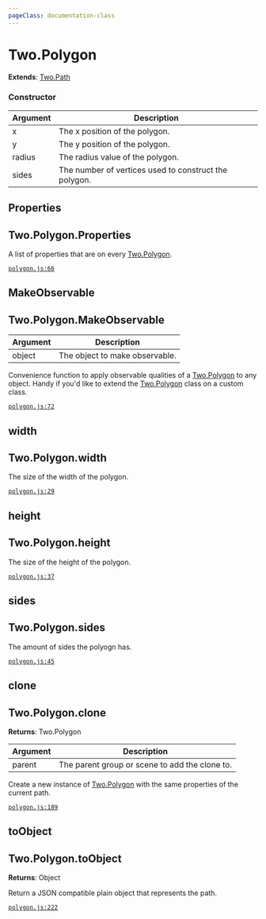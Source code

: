 ```yaml
---
pageClass: documentation-class
---
```


# Two.Polygon


<div class="extends">

__Extends__: [Two.Path](/documentation/path/)

</div>





<div class="meta">
  <custom-button text="Source" type="source" href="https://github.com/jonobr1/two.js/blob/dev/C:\Users\pures\Jono\two-js\src\shapes/polygon.js" />
</div>



### Constructor


| Argument | Description |
| ---- | ----------- |
|  x  | The x position of the polygon. |
|  y  | The y position of the polygon. |
|  radius  | The radius value of the polygon. |
|  sides  | The number of vertices used to construct the polygon. |



<div class="static member ">

## Properties

<h2 class="longname" aria-hidden="true"><span class="prefix">Two.Polygon.</span><span class="shortname">Properties</span></h2>










<div class="properties">

A list of properties that are on every [Two.Polygon](/documentation/polygon).

</div>








<div class="meta">

  [`polygon.js:66`](https://github.com/jonobr1/two.js/blob/dev/C:\Users\pures\Jono\two-js\src\shapes/polygon.js#L66)

</div>






</div>



<div class="static function ">

## MakeObservable

<h2 class="longname" aria-hidden="true"><span class="prefix">Two.Polygon.</span><span class="shortname">MakeObservable</span></h2>












<div class="params">

| Argument | Description |
| ---- | ----------- |
|  object  | The object to make observable. |
</div>




<div class="description">

Convenience function to apply observable qualities of a [Two.Polygon](/documentation/polygon) to any object. Handy if you'd like to extend the [Two.Polygon](/documentation/polygon) class on a custom class.

</div>



<div class="meta">

  [`polygon.js:72`](https://github.com/jonobr1/two.js/blob/dev/C:\Users\pures\Jono\two-js\src\shapes/polygon.js#L72)

</div>






</div>



<div class="instance member ">

## width

<h2 class="longname" aria-hidden="true"><span class="prefix">Two.Polygon.</span><span class="shortname">width</span></h2>










<div class="properties">

The size of the width of the polygon.

</div>








<div class="meta">

  [`polygon.js:29`](https://github.com/jonobr1/two.js/blob/dev/C:\Users\pures\Jono\two-js\src\shapes/polygon.js#L29)

</div>






</div>



<div class="instance member ">

## height

<h2 class="longname" aria-hidden="true"><span class="prefix">Two.Polygon.</span><span class="shortname">height</span></h2>










<div class="properties">

The size of the height of the polygon.

</div>








<div class="meta">

  [`polygon.js:37`](https://github.com/jonobr1/two.js/blob/dev/C:\Users\pures\Jono\two-js\src\shapes/polygon.js#L37)

</div>






</div>



<div class="instance member ">

## sides

<h2 class="longname" aria-hidden="true"><span class="prefix">Two.Polygon.</span><span class="shortname">sides</span></h2>










<div class="properties">

The amount of sides the polyogn has.

</div>








<div class="meta">

  [`polygon.js:45`](https://github.com/jonobr1/two.js/blob/dev/C:\Users\pures\Jono\two-js\src\shapes/polygon.js#L45)

</div>






</div>



<div class="instance function ">

## clone

<h2 class="longname" aria-hidden="true"><span class="prefix">Two.Polygon.</span><span class="shortname">clone</span></h2>




<div class="returns">

__Returns__: Two.Polygon



</div>









<div class="params">

| Argument | Description |
| ---- | ----------- |
|  parent  | The parent group or scene to add the clone to. |
</div>




<div class="description">

Create a new instance of [Two.Polygon](/documentation/polygon) with the same properties of the current path.

</div>



<div class="meta">

  [`polygon.js:189`](https://github.com/jonobr1/two.js/blob/dev/C:\Users\pures\Jono\two-js\src\shapes/polygon.js#L189)

</div>






</div>



<div class="instance function ">

## toObject

<h2 class="longname" aria-hidden="true"><span class="prefix">Two.Polygon.</span><span class="shortname">toObject</span></h2>




<div class="returns">

__Returns__: Object



</div>












<div class="description">

Return a JSON compatible plain object that represents the path.

</div>



<div class="meta">

  [`polygon.js:222`](https://github.com/jonobr1/two.js/blob/dev/C:\Users\pures\Jono\two-js\src\shapes/polygon.js#L222)

</div>






</div>


